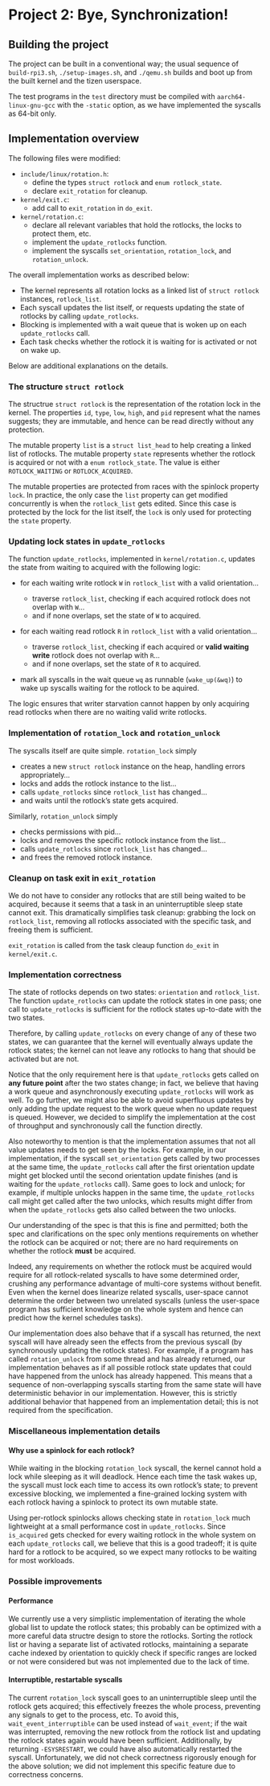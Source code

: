 # Project 2: Bye, Synchronization!

## Building the project

The project can be built in a conventional way; the usual sequence of
`build-rpi3.sh`, `./setup-images.sh`, and `./qemu.sh` builds and boot
up from the built kernel and the tizen userspace.

The test programs in the `test` directory must be compiled with
`aarch64-linux-gnu-gcc` with the `-static` option, as we have
implemented the syscalls as 64-bit only.

## Implementation overview

The following files were modified:

- `include/linux/rotation.h`:
  - define the types `struct rotlock` and `enum rotlock_state`.
  - declare `exit_rotation` for cleanup.
- `kernel/exit.c`:
  - add call to `exit_rotation` in `do_exit`.
- `kernel/rotation.c`:
  - declare all relevant variables that hold the rotlocks, the locks
    to protect them, etc.
  - implement the `update_rotlocks` function.
  - implement the syscalls `set_orientation`, `rotation_lock`, and
    `rotation_unlock`.

The overall implementation works as described below:

- The kernel represents all rotation locks as a linked list of `struct
  rotlock` instances, `rotlock_list`.
- Each syscall updates the list itself, or requests updating the state
  of rotlocks by calling `update_rotlocks`.
- Blocking is implemented with a wait queue that is woken up on each
  `update_rotlocks` call.
- Each task checks whether the rotlock it is waiting for is activated
  or not on wake up.

Below are additional explanations on the details.

### The structure `struct rotlock`

The structrue `struct rotlock` is the representation of the rotation
lock in the kernel. The properties `id`, `type`, `low`, `high`, and
`pid` represent what the names suggests; they are immutable, and hence
can be read directly without any protection.

The mutable property `list` is a `struct list_head` to help creating a
linked list of rotlocks. The mutable property `state` represents
whether the rotlock is acquired or not with a `enum rotlock_state`.
The value is either `ROTLOCK_WAITING` or `ROTLOCK_ACQUIRED`.

The mutable properties are protected from races with the spinlock
property `lock`. In practice, the only case the `list` property can
get modified concurrently is when the `rotlock_list` gets edited.
Since this case is protected by the lock for the list itself, the
`lock` is only used for protecting the `state` property.

### Updating lock states in `update_rotlocks`

The function `update_rotlocks`, implemented in `kernel/rotation.c`,
updates the state from waiting to acquired with the following logic:

- for each waiting write rotlock `W` in `rotlock_list` with a valid
  orientation…
  - traverse `rotlock_list`, checking if each acquired rotlock does
    not overlap with `W`…
  - and if none overlaps, set the state of `W` to acquired.

- for each waiting read rotlock `R` in `rotlock_list` with a valid
  orientation…
  - traverse `rotlock_list`, checking if each acquired or **valid
    waiting write** rotlock does not overlap with `R`…
  - and if none overlaps, set the state of `R` to acquired.

- mark all syscalls in the wait queue `wq` as runnable
  (`wake_up(&wq)`) to wake up syscalls waiting for the rotlock to be
  aquired.

The logic ensures that writer starvation cannot happen by only
acquiring read rotlocks when there are no waiting valid write
rotlocks.

### Implementation of `rotation_lock` and `rotation_unlock`

The syscalls itself are quite simple. `rotation_lock` simply

- creates a new `struct rotlock` instance on the heap, handling errors
  appropriately…
- locks and adds the rotlock instance to the list…
- calls `update_rotlocks` since `rotlock_list` has changed…
- and waits until the rotlock’s state gets acquired.

Similarly, `rotation_unlock` simply

- checks permissions with pid…
- locks and removes the specific rotlock instance from the list…
- calls `update_rotlocks` since `rotlock_list` has changed…
- and frees the removed rotlock instance.

### Cleanup on task exit in `exit_rotation`

We do not have to consider any rotlocks that are still being waited to
be acquired, because it seems that a task in an uninterruptible sleep
state cannot exit. This dramatically simplifies task cleanup: grabbing
the lock on `rotlock_list`, removing all rotlocks associated with the
specific task, and freeing them is sufficient.

`exit_rotation` is called from the task cleaup function `do_exit` in
`kernel/exit.c`.

### Implementation correctness

The state of rotlocks depends on two states: `orientation` and
`rotlock_list`. The function `update_rotlocks` can update the rotlock
states in one pass; one call to `update_rotlocks` is sufficient for
the rotlock states up-to-date with the two states.

Therefore, by calling `update_rotlocks` on every change of any of
these two states, we can guarantee that the kernel will eventually
always update the rotlock states; the kernel can not leave any
rotlocks to hang that should be activated but are not.

Notice that the only requirement here is that `update_rotlocks` gets
called on **any future point** after the two states change; in fact,
we believe that having a work queue and asynchronously executing
`update_rotlocks` will work as well. To go further, we might also be
able to avoid superfluous updates by only adding the update request to
the work queue when no update request is queued. However, we decided
to simplify the implementation at the cost of throughput and
synchronously call the function directly.

Also noteworthy to mention is that the implementation assumes that not
all value updates needs to get seen by the locks. For example, in our
implementation, if the syscall `set_orientation` gets called by two
processes at the same time, the `update_rotlocks` call after the first
orientation update might get blocked until the second orientation
update finishes (and is waiting for the `update_rotlocks` call). Same
goes to lock and unlock; for example, if multiple unlocks happen in
the same time, the `update_rotlocks` call might get called after the
two unlocks, which results might differ from when the
`update_rotlocks` gets also called between the two unlocks.

Our understanding of the spec is that this is fine and permitted;
both the spec and clarifications on the spec only mentions
requirements on whether the rotlock can be acquired or not; there are
no hard requirements on whether the rotlock **must** be acquired.

Indeed, any requirements on whether the rotlock must be acquired would
require for all rotlock-related syscalls to have some determined
order, crushing any performance advantage of multi-core systems
without benefit. Even when the kernel does linearize related syscalls,
user-space cannot determine the order between two unrelated syscalls
(unless the user-space program has sufficient knowledge on the whole
system and hence can predict how the kernel schedules tasks).

Our implementation does also behave that if a syscall has returned,
the next syscall will have already seen the effects from the previous
syscall (by synchronously updating the rotlock states). For example,
if a program has called `rotation_unlock` from some thread and has
already returned, our implementation behaves as if all possible
rotlock state updates that could have happened from the unlock has
already happened. This means that a sequence of non-overlapping
syscalls starting from the same state will have deterministic behavior
in our implementation. However, this is strictly additional behavior
that happened from an implementation detail; this is not required from
the specification.

### Miscellaneous implementation details

#### Why use a spinlock for each rotlock?

While waiting in the blocking `rotation_lock` syscall, the kernel
cannot hold a lock while sleeping as it will deadlock. Hence each time
the task wakes up, the syscall must lock each time to access its own
rotlock’s state; to prevent excessive blocking, we implemented a
fine-grained locking system with each rotlock having a spinlock to
protect its own mutable state.

Using per-rotlock spinlocks allows checking state in `rotation_lock`
much lightweight at a small performance cost in `update_rotlocks`.
Since `is_acquired` gets checked for every waiting rotlock in the
whole system on each `update_rotlocks` call, we believe that this is a
good tradeoff; it is quite hard for a rotlock to be acquired, so we
expect many rotlocks to be waiting for most workloads.

### Possible improvements

#### Performance

We currently use a very simplistic implementation of iterating the
whole global list to update the rotlock states; this probably can be
optimized with a more careful data structre design to store the
rotlocks. Sorting the rotlock list or having a separate list of
activated rotlocks, maintaining a separate cache indexed by
orientation to quickly check if specific ranges are locked or not were
considered but was not implemented due to the lack of time.

#### Interruptible, restartable syscalls

The current `rotation_lock` syscall goes to an uninterruptible sleep
until the rotlock gets acquired; this effectively freezes the whole
process, preventing any signals to get to the process, etc. To avoid
this, `wait_event_interruptible` can be used instead of `wait_event`;
if the wait was interrupted, removing the new rotlock from the rotlock
list and updating the rotlock states again would have been sufficient.
Additionally, by returning `-ESYSRESTART`, we could have also
automatically restarted the syscall. Unfortunately, we did not check
correctness rigorously enough for the above solution; we did not
implement this specific feature due to correctness concerns.
